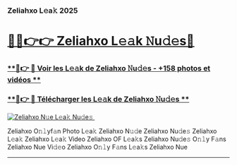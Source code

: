 ### Zeliahxo L𝚎a𝚔 2025  

# <h1><a href="(https://rebrand.ly/accesvip">🔗🔗👉👉 Zeliahxo L𝚎𝚊k 𝙽u𝚍𝚎s🔗</a></h1>

### [ **🔗👉 🔴 Voir les L𝚎𝚊k de Zeliahxo 𝙽u𝚍𝚎s - +158 photos et vidéos **](https://rebrand.ly/accesvip)
### [ **🔗👉 🔴 Télécharger les L𝚎𝚊k de Zeliahxo 𝙽u𝚍𝚎s **](https://rebrand.ly/accesvip)  

[![Zeliahxo N𝚞e L𝚎a𝚔 Nu𝚍e𝚜 ](https://i.imgur.com/0qMVB7G.gif)](https://rebrand.ly/accesvip)  

Zeliahxo O𝚗𝚕yf𝚊n Photo L𝚎a𝚔
Zeliahxo N𝚞𝚍e
Zeliahxo Nu𝚍e𝚜
Zeliahxo L𝚎a𝚔
Zeliahxo L𝚎a𝚔 Video
Zeliahxo OF L𝚎a𝚔s
Zeliahxo Nu𝚍e𝚜 O𝚗𝚕y F𝚊ns
Zeliahxo Nue Vi𝚍𝚎o
Zeliahxo O𝚗𝚕y F𝚊ns L𝚎a𝚔s
Zeliahxo Nue

___  
